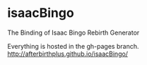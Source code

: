 isaacBingo
==========

The Binding of Isaac Bingo Rebirth Generator

Everything is hosted in the gh-pages branch.
http://afterbirthplus.github.io/isaacBingo/
